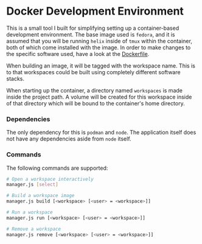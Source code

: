 # Docker Development Environment

This is a small tool I built for simplifying setting up a container-based development environment.
The base image used is `fedora`, and it is assumed that you will be running `helix` inside of `tmux` within the container, both of which come installed with the image.
In order to make changes to the specific software used, have a look at the [Dockerfile](Dockerfile).

When building an image, it will be tagged with the workspace name.
This is to that workspaces could be built using completely different software stacks.

When starting up the container, a directory named `workspaces` is made inside the project path.
A volume will be created for this workspace inside of that directory which will be bound to the container's home directory.

### Dependencies
The only dependency for this is `podman` and `node`.
The application itself does not have any dependencies aside from `node` itself.

### Commands
The following commands are supported:
```sh
# Open a workspace interactively
manager.js [select]

# Build a workspace image
manager.js build [<workspace> [<user> = <workspace>]]

# Run a workspace
manager.js run [<workspace> [<user> = <workspace>]]

# Remove a workspace
manager.js remove [<workspace> [<user> = <workspace>]]
```
